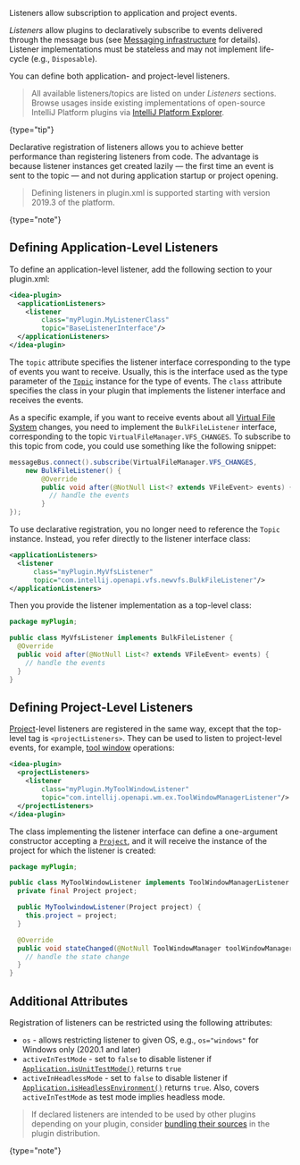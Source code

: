 [//]: # (title: Listeners)

<!-- Copyright 2000-2022 JetBrains s.r.o. and contributors. Use of this source code is governed by the Apache 2.0 license. -->

<excerpt>Listeners allow subscription to application and project events.</excerpt>

_Listeners_ allow plugins to declaratively subscribe to events delivered through the message bus (see [Messaging infrastructure](messaging_infrastructure.md) for details).
Listener implementations must be stateless and may not implement life-cycle (e.g., `Disposable`).

You can define both application- and project-level listeners.

> All available listeners/topics are listed on [](extension_point_list.md) under _Listeners_ sections.
> Browse usages inside existing implementations of open-source IntelliJ Platform plugins via [IntelliJ Platform Explorer](https://jb.gg/ipe).
>
{type="tip"}

Declarative registration of listeners allows you to achieve better performance than registering listeners from code.
The advantage is because listener instances get created lazily — the first time an event is sent to the topic — and not during application startup or project opening.

> Defining listeners in <path>plugin.xml</path> is supported starting with version 2019.3 of the platform.
>
{type="note"}

## Defining Application-Level Listeners

To define an application-level listener, add the following section to your <path>plugin.xml</path>:

```xml
<idea-plugin>
  <applicationListeners>
    <listener
        class="myPlugin.MyListenerClass"
        topic="BaseListenerInterface"/>
  </applicationListeners>
</idea-plugin>
```

The `topic` attribute specifies the listener interface corresponding to the type of events you want to receive.
Usually, this is the interface used as the type parameter of the [`Topic`](%gh-ic%/platform/extensions/src/com/intellij/util/messages/Topic.java) instance for the type of events.
The `class` attribute specifies the class in your plugin that implements the listener interface and receives the events.

As a specific example, if you want to receive events about all [Virtual File System](virtual_file_system.md) changes, you need to implement the `BulkFileListener` interface, corresponding to the topic `VirtualFileManager.VFS_CHANGES`.
To subscribe to this topic from code, you could use something like the following snippet:

```java
messageBus.connect().subscribe(VirtualFileManager.VFS_CHANGES,
    new BulkFileListener() {
        @Override
        public void after(@NotNull List<? extends VFileEvent> events) {
          // handle the events
        }
});
```

To use declarative registration, you no longer need to reference the `Topic` instance.
Instead, you refer directly to the listener interface class:

```xml
<applicationListeners>
  <listener
      class="myPlugin.MyVfsListener"
      topic="com.intellij.openapi.vfs.newvfs.BulkFileListener"/>
</applicationListeners>
```

Then you provide the listener implementation as a top-level class:

```java
package myPlugin;

public class MyVfsListener implements BulkFileListener {
  @Override
  public void after(@NotNull List<? extends VFileEvent> events) {
    // handle the events
  }
}
```

## Defining Project-Level Listeners

[Project](project.md)-level listeners are registered in the same way, except that the top-level tag is `<projectListeners>`.
They can be used to listen to project-level events, for example, [tool window](tool_windows.md) operations:

```xml
<idea-plugin>
  <projectListeners>
    <listener
        class="myPlugin.MyToolWindowListener"
        topic="com.intellij.openapi.wm.ex.ToolWindowManagerListener"/>
  </projectListeners>
</idea-plugin>
```

The class implementing the listener interface can define a one-argument constructor accepting a [`Project`](%gh-ic%/platform/core-api/src/com/intellij/openapi/project/Project.java), and it will receive the instance of the project for which the listener is created:

```java
package myPlugin;

public class MyToolWindowListener implements ToolWindowManagerListener {
  private final Project project;

  public MyToolwindowListener(Project project) {
    this.project = project;
  }

  @Override
  public void stateChanged(@NotNull ToolWindowManager toolWindowManager) {
    // handle the state change
  }
}
```

## Additional Attributes

Registration of listeners can be restricted using the following attributes:

- `os` - allows restricting listener to given OS, e.g., `os="windows"` for Windows only (2020.1 and later)
- `activeInTestMode` - set to `false` to disable listener if [`Application.isUnitTestMode()`](%gh-ic%/platform/core-api/src/com/intellij/openapi/application/Application.java) returns `true`
- `activeInHeadlessMode` - set to `false` to disable listener if [`Application.isHeadlessEnvironment()`](%gh-ic%/platform/core-api/src/com/intellij/openapi/application/Application.java) returns `true`.
  Also, covers `activeInTestMode` as test mode implies headless mode.


> If declared listeners are intended to be used by other plugins depending on your plugin, consider [bundling their sources](bundling_plugin_openapi_sources.md) in the plugin distribution.
>
{type="note"}
